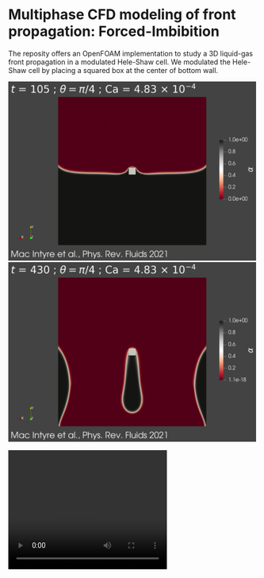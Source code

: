 # Multiphase CFD modeling of front propagation: Forced-Imbibition

The reposity offers an OpenFOAM implementation to study a 3D liquid-gas front propagation in a modulated Hele-Shaw cell. We modulated the Hele-Shaw cell by placing a squared box at the center of bottom wall. 

<img src = "https://github.com/macinj1/Forced-Imbibition/blob/main/figs/Imbibition.png" width = "500"> <img src = "https://github.com/macinj1/Forced-Imbibition/blob/main/figs/Drainage.png" width = "500">

<video src="https://youtu.be/Q2ntjVyajEM" width="320" height="240"></video>
